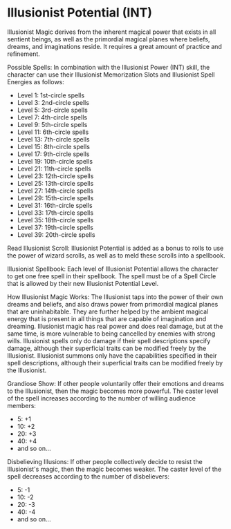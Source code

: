 # Illusionist Potential (INT)

Illusionist Magic derives from the inherent magical power that exists in all sentient beings, as well as the primordial magical planes where beliefs, dreams, and imaginations reside. It requires a great amount of practice and refinement.

Possible Spells: In combination with the Illusionist Power (INT) skill, the character can use their Illusionist Memorization Slots and Illusionist Spell Energies as follows:

- Level 1: 1st-circle spells
- Level 3: 2nd-circle spells
- Level 5: 3rd-circle spells
- Level 7: 4th-circle spells
- Level 9: 5th-circle spells
- Level 11: 6th-circle spells
- Level 13: 7th-circle spells
- Level 15: 8th-circle spells
- Level 17: 9th-circle spells
- Level 19: 10th-circle spells
- Level 21: 11th-circle spells
- Level 23: 12th-circle spells
- Level 25: 13th-circle spells
- Level 27: 14th-circle spells
- Level 29: 15th-circle spells
- Level 31: 16th-circle spells
- Level 33: 17th-circle spells
- Level 35: 18th-circle spells
- Level 37: 19th-circle spells
- Level 39: 20th-circle spells

Read Illusionist Scroll: Illusionist Potential is added as a bonus to rolls to use the power of wizard scrolls, as well as to meld these scrolls into a spellbook.

Illusionist Spellbook: Each level of Illusionist Potential allows the character to get one free spell in their spellbook. The spell must be of a Spell Circle that is allowed by their new Illusionist Potential Level.

How Illusionist Magic Works: The Illusionist taps into the power of their own dreams and beliefs, and also draws power from primordial magical planes that are uninhabitable. They are further helped by the ambient magical energy that is present in all things that are capable of imagination and dreaming. Illusionist magic has real power and does real damage, but at the same time, is more vulnerable to being cancelled by enemies with strong wills. Illusionist spells only do damage if their spell descriptions specify damage, although their superficial traits can be modified freely by the Illusionist. Illusionist summons only have the capabilities specified in their spell descriptions, although their superficial traits can be modified freely by the Illusionist.

Grandiose Show: If other people voluntarily offer their emotions and dreams to the Illusionist, then the magic becomes more powerful. The caster level of the spell increases according to the number of willing audience members:

- 5: +1
- 10: +2
- 20: +3
- 40: +4
- and so on...

Disbelieving Illusions: If other people collectively decide to resist the Illusionist's magic, then the magic becomes weaker. The caster level of the spell decreases according to the number of disbelievers:

- 5: -1
- 10: -2
- 20: -3
- 40: -4
- and so on...